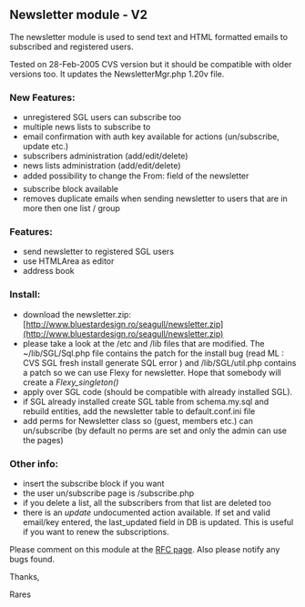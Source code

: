 <!-- Name: Modules/NewsletterV2 -->
<!-- Version: 3 -->
<!-- Last-Modified: 2005/11/15 15:29:07 -->
<!-- Author: aj -->
## Newsletter module - V2

The newsletter module is used to send text and HTML formatted emails to subscribed and registered users. 

Tested on 28-Feb-2005 CVS version but it should be compatible with older versions too. It updates the NewsletterMgr.php 1.20v file.

### New Features:
- unregistered SGL users can subscribe too
- multiple news lists to subscribe to
- email confirmation with auth key available for actions (un/subscribe, update etc.)
- subscribers administration (add/edit/delete)
- news lists administration (add/edit/delete)
- added possibility to change the From: field of the newsletter
- subscribe block available
- removes duplicate emails when sending newsletter to users that are in more then one list / group

### Features:
- send newsletter to registered SGL users
- use HTMLArea as editor
- address book

### Install:
 - download the newsletter.zip: [http://www.bluestardesign.ro/seagull/newsletter.zip](http://www.bluestardesign.ro/seagull/newsletter.zip)
 - please take a look at the /etc and /lib files that are modified. The ~/lib/SGL/Sql.php file contains the patch for the install bug (read ML : CVS SGL fresh install generate SQL error )  and /lib/SGL/util.php contains a patch so we can use Flexy for newsletter. Hope that somebody will create a _Flexy_singleton()_
 - apply over SGL code (should be compatible with already installed SGL). 
 - if SGL already installed create SGL table from schema.my.sql and rebuild entities, add the newsletter table to default.conf.ini file 
 - add perms for Newsletter class so (guest, members etc.) can un/subscribe (by default no perms are set and only the admin can use the pages)
 
### Other info:
 - insert the subscribe block if you want
 - the user un/subscribe page is /subscribe.php
 - if you delete a list, all the subscribers from that list are deleted too
 - there is an *update* undocumented action available. If set and valid email/key entered, the last_updated field in DB is updated. This is useful if you want to renew the subscriptions.

Please comment on this module at the [RFC page](/wiki:RFC/Modules/Newsletter/). Also please notify any bugs found.

Thanks,

Rares